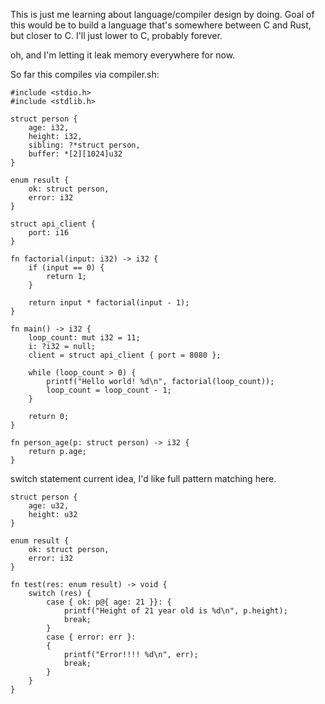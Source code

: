 This is just me learning about language/compiler design by doing. Goal of this would be to build a language that's somewhere between C and Rust, but closer to C. I'll just lower to C, probably forever.

oh, and I'm letting it leak memory everywhere for now.

So far this compiles via compiler.sh:
```
#include <stdio.h>
#include <stdlib.h>

struct person {
    age: i32,
    height: i32,
    sibling: ?*struct person,
    buffer: *[2][1024]u32
}

enum result {
    ok: struct person,
    error: i32
}

struct api_client {
    port: i16
}

fn factorial(input: i32) -> i32 {
    if (input == 0) {
        return 1;
    }
    
    return input * factorial(input - 1);
}

fn main() -> i32 {
    loop_count: mut i32 = 11;
    i: ?i32 = null;
    client = struct api_client { port = 8080 };

    while (loop_count > 0) {
        printf("Hello world! %d\n", factorial(loop_count));
        loop_count = loop_count - 1;
    }

    return 0;
}

fn person_age(p: struct person) -> i32 {
    return p.age;
}
```

switch statement current idea, I'd like full pattern matching here.
```
struct person {
    age: u32,
    height: u32
}

enum result {
    ok: struct person,
    error: i32
}

fn test(res: enum result) -> void {
    switch (res) {
        case { ok: p@{ age: 21 }}: {
            printf("Height of 21 year old is %d\n", p.height);
            break;
        }
        case { error: err }:
        {
            printf("Error!!!! %d\n", err);
            break;
        }
    }
}
```

